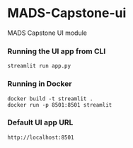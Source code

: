 # MADS-Capstone-ui
MADS Capstone UI module


### Running the UI app from CLI
`streamlit run app.py`

### Running in Docker
`docker build -t streamlit .`  
`docker run -p 8501:8501 streamlit`

### Default UI app URL
`http://localhost:8501`